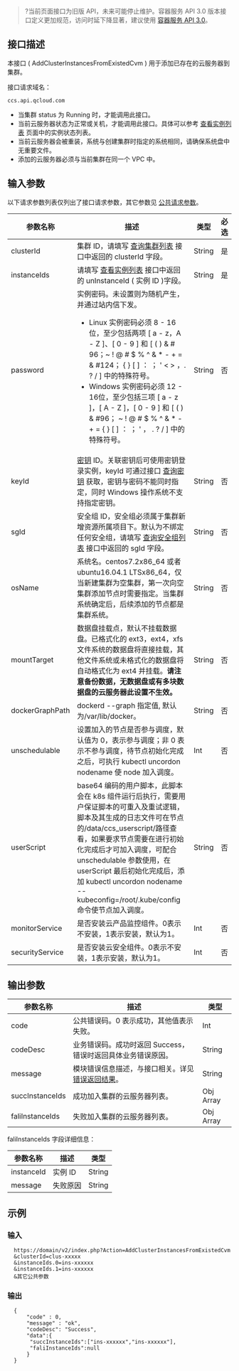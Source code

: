 >?当前页面接口为旧版 API，未来可能停止维护。容器服务 API 3.0 版本接口定义更加规范，访问时延下降显著，建议使用 [容器服务 API 3.0](https://cloud.tencent.com/document/api/457/31853)。
>

## 接口描述
本接口 ( AddClusterInstancesFromExistedCvm ) 用于添加已存在的云服务器到集群。

接口请求域名：
```
ccs.api.qcloud.com
```

* 当集群 status 为 Running 时，才能调用此接口。
* 当前云服务器状态为正常或关机，才能调用此接口。具体可以参考 [查看实例列表](/doc/api/213/831) 页面中的实例状态列表。
* 当前云服务器会被重装，系统与创建集群时指定的系统相同，请确保系统盘中无重要文件。
* 添加的云服务器必须与当前集群在同一个 VPC 中。


## 输入参数
以下请求参数列表仅列出了接口请求参数，其它参数见 [公共请求参数](/doc/api/457/9463)。

| 参数名称 | 描述 | 类型 | 必选  |  
|---------|---------|---------|---------|
|clusterId| 集群 ID，请填写 [查询集群列表](/doc/api/457/9448) 接口中返回的 clusterId 字段。 |String| 是| 
|instanceIds| 请填写 [查看实例列表](/doc/api/213/831) 接口中返回的 unInstanceId ( 实例 ID )字段。| String| 是|
| password| 实例密码。未设置则为随机产生，并通过站内信下发。<ul><li>Linux 实例密码必须 8 - 16 位，至少包括两项 [ a - z，A - Z ]、[ 0 - 9 ]  和  [ ( )  & # 96；~ ! @ # $ % ^ & * - + = & #124； { }  [ ] ： ； ' < > ，. ?  /  ] 中的特殊符号。</li><li>Windows 实例密码必须 12 - 16位，至少包括三项 [ a - z ]，[ A - Z ]，[ 0 - 9 ] 和 [ ( )  & #96； ~ ! @ # $ % ^ & * - + = { } [ ] ： ； ' ， . ? / ] 中的特殊符号。</li></ul>|String|否|  
| keyId| [密钥](/doc/product/213/503) ID。关联密钥后可使用密钥登录实例，keyId 可通过接口 [查询密钥](/doc/api/229/%E6%9F%A5%E8%AF%A2%E5%AF%86%E9%92%A5) 获取，密钥与密码不能同时指定，同时 Windows 操作系统不支持指定密钥。|String|否|  
| sgId| 安全组 ID，安全组必须属于集群新增资源所属项目下。默认为不绑定任何安全组，请填写 [查询安全组列表](/doc/api/213/1232) 接口中返回的 sgId 字段。|String| 否| 
| osName| 系统名。centos7.2x86_64 或者 ubuntu16.04.1 LTSx86_64，仅当新建集群为空集群，第一次向空集群添加节点时需要指定。当集群系统确定后，后续添加的节点都是集群系统。|String| 否| 
|mountTarget|数据盘挂载点，默认不挂载数据盘。已格式化的 ext3，ext4，xfs 文件系统的数据盘将直接挂载，其他文件系统或未格式化的数据盘将自动格式化为 ext4 并挂载。**请注意备份数据，无数据盘或有多块数据盘的云服务器此设置不生效。**|String|否|
|dockerGraphPath|dockerd --graph 指定值, 默认为/var/lib/docker。 | String| 否|
|unschedulable|设置加入的节点是否参与调度，默认值为 0，表示参与调度；非 0 表示不参与调度，待节点初始化完成之后，可执行 kubectl uncordon nodename 使 node 加入调度。| Int | 否|
|userScript|base64 编码的用户脚本，此脚本会在 k8s 组件运行后执行，需要用户保证脚本的可重入及重试逻辑，脚本及其生成的日志文件可在节点的/data/ccs_userscript/路径查看，如果要求节点需要在进行初始化完成后才可加入调度，可配合 unschedulable 参数使用，在 userScript 最后初始化完成后，添加 kubectl uncordon nodename --kubeconfig=/root/.kube/config 命令使节点加入调度。|String| 否|
|monitorService| 是否安装云产品监控组件。0表示不安装，1表示安装，默认为1。| Int| 否|
|securityService| 是否安装云安全组件。0表示不安装，1表示安装，默认为1。| Int | 否| 

## 输出参数
 
| 参数名称 | 描述 |类型 | 
|---------|---------|---------|
| code | 公共错误码。0 表示成功，其他值表示失败。|Int | 
| codeDesc | 业务错误码。成功时返回 Success，错误时返回具体业务错误原因。|String |
| message | 模块错误信息描述，与接口相关。详见 [错误返回结果](/doc/api/457/9469)。|String | 
| succInstanceIds|成功加入集群的云服务器列表。 |Obj Array |
| faliInstanceIds|失败加入集群的云服务器列表。 |Obj Array |

faliInstanceIds 字段详细信息：

| 参数名称 | 描述 |类型 | 
|---------|---------|---------|
| instanceId|实例 ID |String |
| message|失败原因 |String |

## 示例
### 输入
```
  https://domain/v2/index.php?Action=AddClusterInstancesFromExistedCvm
  &clusterId=clus-xxxxx
  &instanceIds.0=ins-xxxxxx
  &instanceIds.1=ins-xxxxxx
  &其它公共参数
```

### 输出
```
  {
      "code" : 0,
      "message" : "ok",
      "codeDesc": "Success",
      "data":{
       "succInstanceIds":["ins-xxxxxx","ins-xxxxxx"],
       "faliInstanceIds":null
      }
  }

```
